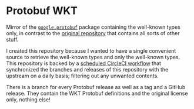 # Protobuf WKT

Mirror of the [`google.protobuf`](https://developers.google.com/protocol-buffers/docs/reference/google.protobuf)
package containing the well-known types only, in contrast to the
[original repository](https://github.com/protocolbuffers/protobuf) that contains
all sorts of other stuff.

I created this repository because I wanted to have a single convenient source to
retrieve the well-known types and only the well-known types. This repository
is backed by a [scheduled CircleCI workflow](https://circleci.com/docs/2.0/workflows/#scheduling-a-workflow)
that synchronized the branches and releases of this repository with the upstream
on a daily basis; filtering out any unwanted contents.

There is a branch for every Protobuf release as well as a tag and a GitHub
release. They contain the WKT Protobuf definitions and the original license
only, nothing else!

